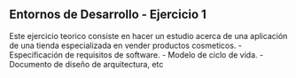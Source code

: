 ## Entornos de Desarrollo - Ejercicio 1 

Este ejercicio teorico consiste en hacer un estudio acerca de una aplicación de una tienda especializada en vender productos cosmeticos. 
    - Especificación de requisitos de software.
    - Modelo de ciclo de vida.
    - Documento de diseño de arquitectura, etc
